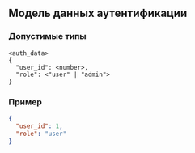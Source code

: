 ## Модель данных аутентификации

### Допустимые типы

```
<auth_data>
{
  "user_id": <number>,
  "role": <"user" | "admin">
}
```

### Пример

```json
{
  "user_id": 1,
  "role": "user"
}
```
